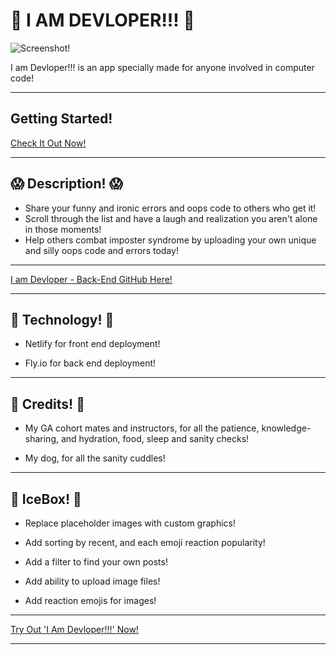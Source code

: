 # 🫠 I AM DEVLOPER!!! 🫠

![Screenshot!](https://i.imgur.com/nhPvs2M.png)

I am Devloper!!! is an app specially made for anyone involved in computer code! 

---

## Getting Started!


[Check It Out Now!](https://i-am-devloper.netlify.app/ "link to deployed app")

---

## 😱 Description! 😱
* Share your funny and ironic errors and oops code to others who get it! 
* Scroll through the list and have a laugh and realization you aren't alone in those moments! 
* Help others combat imposter syndrome by uploading your own unique and silly oops code and errors today!

---

[I am Devloper - Back-End GitHub Here!](https://github.com/ayamur/i-am-devloper-back-end "link to back end github")

---
##  🥹 Technology! 🥹
* Netlify for front end deployment!

* Fly.io for back end deployment!


---
## 🤪 Credits! 🤪

* My GA cohort mates and instructors, for all the patience, knowledge-sharing, and hydration, food, sleep and sanity checks!

* My dog, for all the sanity cuddles!
---
## 🤯 IceBox! 🤯

* Replace placeholder images with custom graphics!

* Add sorting by recent, and each emoji reaction popularity!

* Add a filter to find your own posts!

* Add ability to upload image files!

* Add reaction emojis for images!
---
[Try Out 'I Am Devloper!!!' Now!](https://i-am-devloper.netlify.app/ "link to deployed app")

---
